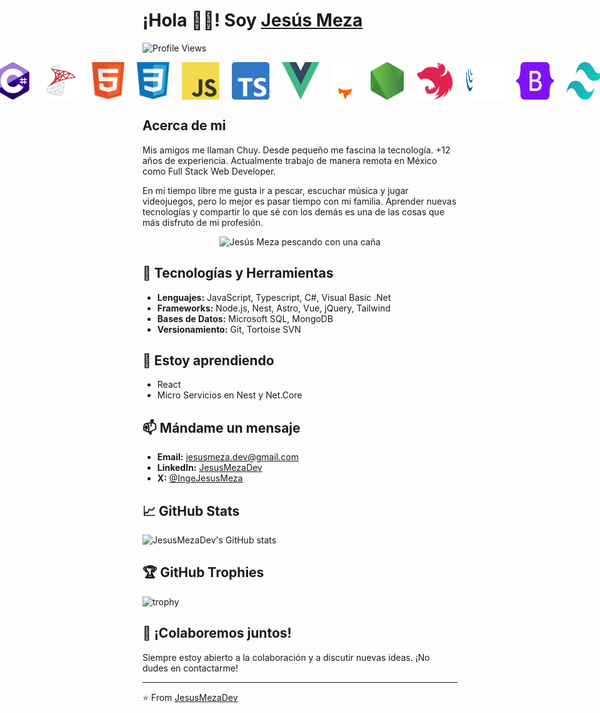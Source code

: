 <!--
**JesusMezaDev/JesusMezaDev** is a ✨ _special_ ✨ repository because its `README.md` (this file) appears on your GitHub profile.

Here are some ideas to get you started:

- 🔭 I’m currently working on ...
- 🌱 I’m currently learning ...
- 👯 I’m looking to collaborate on ...
- 🤔 I’m looking for help with ...
- 💬 Ask me about ...
- 📫 How to reach me: ...
- 😄 Pronouns: ...
- ⚡ Fun fact: ...
-->

# ¡Hola 👋🏻! Soy [Jesús Meza](https://jesusmeza.dev/)

![Profile Views](https://komarev.com/ghpvc/?username=JesusMezaDev)

<div style="display: flex; justify-content: center;">
    <img src="./Images/CSharp.svg" width="60" height="60" style="margin-right: 10px; margin-left: 10px;" />
    <img src="./Images/SQL.svg" width="60" height="60" style="margin-right: 10px; margin-left: 10px;" />
    <img src="./Images/Html.svg" width="60" height="60" style="margin-right: 10px; margin-left: 10px;" />
    <img src="./Images/Css.svg" width="60" height="60" style="margin-right: 10px; margin-left: 10px;" />
    <img src="./Images/Javascript.svg" width="60" height="60" style="margin-right: 10px; margin-left: 10px;" />
    <img src="./Images/Typescript.svg" width="60" height="60" style="margin-right: 10px; margin-left: 10px;" />
    <img src="./Images/Vue.svg" width="60" height="60" style="margin-right: 10px; margin-left: 10px;" />
    <img src="./Images/Astro.svg" width="60" height="60" style="margin-right: 10px; margin-left: 10px;" />
    <img src="./Images/Node.svg" width="60" height="60" style="margin-right: 10px; margin-left: 10px;" />
    <img src="./Images/Nest.svg" width="60" height="60" style="margin-right: 10px; margin-left: 10px;" />
    <img src="./Images/JQuery.svg" width="60" height="60" style="margin-right: 10px; margin-left: 10px;" />
    <img src="./Images/Bootstrap.svg" width="60" height="60" style="margin-right: 10px; margin-left: 10px;" />
    <img src="./Images/Tailwind.svg" width="60" height="60" style="margin-right: 10px; margin-left: 10px;" />
</div>

## Acerca de mi

Mis amigos me llaman Chuy. Desde pequeño me fascina la tecnología. +12 años de experiencia. Actualmente trabajo de manera remota en México como Full Stack Web Developer.

En mi tiempo libre me gusta ir a pescar, escuchar música y jugar videojuegos, pero lo mejor es pasar tiempo con mi familia. Aprender nuevas tecnologías y compartir lo que sé con los demás es una de las cosas que más disfruto de mi profesión.

<div style="text-align: center;">
    <img src="https://jesusmeza.dev/_astro/MeFishing.w73ojSaE_19AdjB.webp" width="600" alt="Jesús Meza pescando con una caña" />
</div>

## 🔧 Tecnologías y Herramientas

- **Lenguajes:** JavaScript, Typescript, C#, Visual Basic .Net
- **Frameworks:** Node.js, Nest, Astro, Vue, jQuery, Tailwind
- **Bases de Datos:** Microsoft SQL, MongoDB
- **Versionamiento:** Git, Tortoise SVN

## 🌱 Estoy aprendiendo

- React
- Micro Servicios en Nest y Net.Core


## 📫 Mándame un mensaje

- **Email:** jesusmeza.dev@gmail.com
- **LinkedIn:** [JesusMezaDev](https://www.linkedin.com/in/jesusmezadev)
- **X:** [@IngeJesusMeza](https://x.com/ingejesusmeza)

## 📈 GitHub Stats

![JesusMezaDev's GitHub stats](https://github-readme-stats.vercel.app/api?username=JesusMezaDev&show_icons=true&theme=radical)


## 🏆 GitHub Trophies

![trophy](https://github-profile-trophy.vercel.app/?username=JesusMezaDev&theme=onedark)

## 💬 ¡Colaboremos juntos!

Siempre estoy abierto a la colaboración y a discutir nuevas ideas. ¡No dudes en contactarme!

---

⭐️ From [JesusMezaDev](https://github.com/JesusMezaDev)

